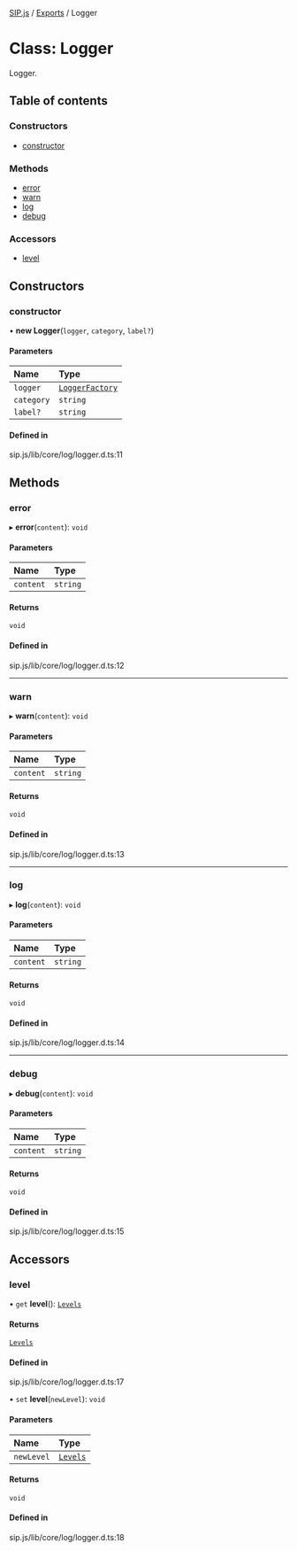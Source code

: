 [SIP.js](../README.md) / [Exports](../modules.md) / Logger

# Class: Logger

Logger.

## Table of contents

### Constructors

- [constructor](Logger.md#constructor)

### Methods

- [error](Logger.md#error)
- [warn](Logger.md#warn)
- [log](Logger.md#log)
- [debug](Logger.md#debug)

### Accessors

- [level](Logger.md#level)

## Constructors

### constructor

• **new Logger**(`logger`, `category`, `label?`)

#### Parameters

| Name | Type |
| :------ | :------ |
| `logger` | [`LoggerFactory`](LoggerFactory.md) |
| `category` | `string` |
| `label?` | `string` |

#### Defined in

sip.js/lib/core/log/logger.d.ts:11

## Methods

### error

▸ **error**(`content`): `void`

#### Parameters

| Name | Type |
| :------ | :------ |
| `content` | `string` |

#### Returns

`void`

#### Defined in

sip.js/lib/core/log/logger.d.ts:12

___

### warn

▸ **warn**(`content`): `void`

#### Parameters

| Name | Type |
| :------ | :------ |
| `content` | `string` |

#### Returns

`void`

#### Defined in

sip.js/lib/core/log/logger.d.ts:13

___

### log

▸ **log**(`content`): `void`

#### Parameters

| Name | Type |
| :------ | :------ |
| `content` | `string` |

#### Returns

`void`

#### Defined in

sip.js/lib/core/log/logger.d.ts:14

___

### debug

▸ **debug**(`content`): `void`

#### Parameters

| Name | Type |
| :------ | :------ |
| `content` | `string` |

#### Returns

`void`

#### Defined in

sip.js/lib/core/log/logger.d.ts:15

## Accessors

### level

• `get` **level**(): [`Levels`](../enums/Levels.md)

#### Returns

[`Levels`](../enums/Levels.md)

#### Defined in

sip.js/lib/core/log/logger.d.ts:17

• `set` **level**(`newLevel`): `void`

#### Parameters

| Name | Type |
| :------ | :------ |
| `newLevel` | [`Levels`](../enums/Levels.md) |

#### Returns

`void`

#### Defined in

sip.js/lib/core/log/logger.d.ts:18
